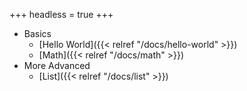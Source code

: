 +++
headless = true
+++

- Basics
  - [Hello World]({{< relref "/docs/hello-world" >}})
  - [Math]({{< relref "/docs/math" >}})
- More Advanced
  - [List]({{< relref "/docs/list" >}})
